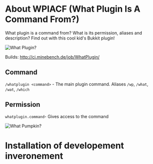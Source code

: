 # About WPIACF (What Plugin Is A Command From?)
What plugin is a command from? What is its permission, aliases and description? Find out with this cool kid's Bukkit plugin!

![What Plugin?](http://i.imgur.com/hCzzRBV.png)

Builds: http://ci.minebench.de/job/WhatPlugin/

## Command

`/whatplugin <command>` - The main plugin command. Aliases `/wp`, `/what`, `/wat`, `/which`

## Permission

`whatplugin.command`- Gives access to the command

![What Pumpkin?](http://i.imgur.com/R4qKzuE.png)

# Installation of developement inveronement

